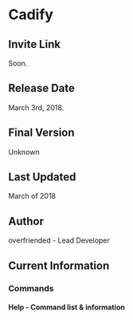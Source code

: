 # Cadify
## Invite Link
Soon.
## Release Date
March 3rd, 2018.
## Final Version
Unknown
## Last Updated
March of 2018
## Author
overfriended - Lead Developer
## Current Information
### Commands
#### Help - Command list & information


